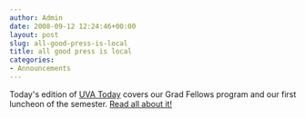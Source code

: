 ```yaml
---
author: Admin
date: 2008-09-12 12:24:46+00:00
layout: post
slug: all-good-press-is-local
title: all good press is local
categories:
- Announcements
---
```


Today's edition of [UVA Today](http://www.virginia.edu/uvatoday/index.php) covers our Grad Fellows program and our first luncheon of the semester. [Read all about it!](https://news.virginia.edu/content/scholars-lab-helps-uva-graduate-students-expand-their-research)

